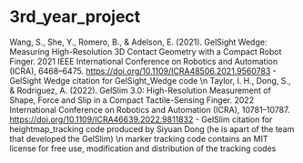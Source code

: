 # 3rd_year_project

Wang, S., She, Y., Romero, B., & Adelson, E. (2021). GelSight Wedge: Measuring High-Resolution 3D Contact Geometry with a Compact Robot Finger. 2021 IEEE International Conference on Robotics and Automation (ICRA), 6468–6475. https://doi.org/10.1109/ICRA48506.2021.9560783 - GelSight Wedge citation for GelSight_Wedge code \n
Taylor, I. H., Dong, S., & Rodriguez, A. (2022). GelSlim 3.0: High-Resolution Measurement of Shape, Force and Slip in a Compact Tactile-Sensing Finger. 2022 International Conference on Robotics and Automation (ICRA), 10781–10787. https://doi.org/10.1109/ICRA46639.2022.9811832 - GelSlim citation for heightmap_tracking code produced by Siyuan Dong (he is apart of the team that developed the GelSlim) \n
marker tracking code contains an MIT license for free use, modification and distribution of the tracking codes
